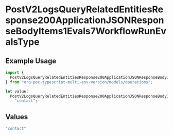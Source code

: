 # PostV2LogsQueryRelatedEntitiesResponse200ApplicationJSONResponseBodyItems1Evals7WorkflowRunEvalsType

## Example Usage

```typescript
import {
  PostV2LogsQueryRelatedEntitiesResponse200ApplicationJSONResponseBodyItems1Evals7WorkflowRunEvalsType,
} from "orq-poc-typescript-multi-env-version/models/operations";

let value:
  PostV2LogsQueryRelatedEntitiesResponse200ApplicationJSONResponseBodyItems1Evals7WorkflowRunEvalsType =
    "contact";
```

## Values

```typescript
"contact"
```